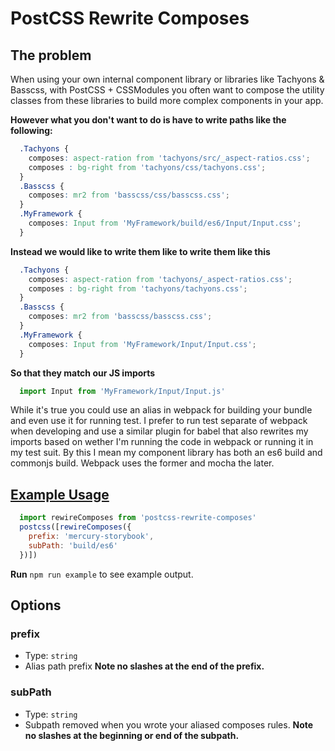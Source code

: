 # PostCSS Rewrite Composes

## The problem
When using your own internal component library or libraries like Tachyons & Basscss, with PostCSS + CSSModules you often want to compose the utility classes from these libraries to build more complex components in your app.

**However what you don't want to do is have to write paths like the following:**
```css
  .Tachyons {
    composes: aspect-ration from 'tachyons/src/_aspect-ratios.css';
    composes : bg-right from 'tachyons/css/tachyons.css';
  }
  .Basscss {
    composes: mr2 from 'basscss/css/basscss.css';  
  }
  .MyFramework {
    composes: Input from 'MyFramework/build/es6/Input/Input.css';
  }
```

**Instead we would like to write them like to write them like this**

```css
  .Tachyons {
    composes: aspect-ration from 'tachyons/_aspect-ratios.css';
    composes : bg-right from 'tachyons/tachyons.css';
  }
  .Basscss {
    composes: mr2 from 'basscss/basscss.css';  
  }
  .MyFramework {
    composes: Input from 'MyFramework/Input/Input.css';
  }
```

**So that they match our JS imports**
```js
  import Input from 'MyFramework/Input/Input.js'
```
While it's true you could use an alias in webpack for building your bundle and even use it for running test. I prefer to run test separate of webpack when developing and use a similar plugin for babel that also rewrites my imports based on wether I'm running the code in webpack or running it in my test suit. By this I mean my component library has both an es6 build and commonjs build. Webpack uses the former and mocha the later.

## [Example Usage](example.js)
```js
  import rewireComposes from 'postcss-rewrite-composes'
  postcss([rewireComposes({
    prefix: 'mercury-storybook',
    subPath: 'build/es6'
  })])
```
**Run** ```npm run example``` to see example output.

## Options
### prefix
- Type: ```string```
- Alias path prefix **Note no slashes at the end of the prefix.**

### subPath
- Type: ```string```
- Subpath removed when you wrote your aliased composes rules. **Note no slashes at the beginning or end of the subpath.**
